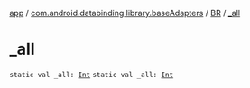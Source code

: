 [app](../../index.md) / [com.android.databinding.library.baseAdapters](../index.md) / [BR](index.md) / [_all](./_all.md)

# _all

`static val _all: `[`Int`](https://kotlinlang.org/api/latest/jvm/stdlib/kotlin/-int/index.html)
`static val _all: `[`Int`](https://kotlinlang.org/api/latest/jvm/stdlib/kotlin/-int/index.html)